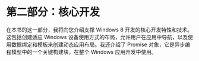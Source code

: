 # 第二部分：核心开发

在本书的这一部分，我将向您介绍支撑 Windows 8 开发的核心开发特性和技术。这包括创建适应 Windows 设备使用方式的布局，允许用户在应用中导航，以及使用数据绑定和模板来创建动态应用布局。我还介绍了 Promise 对象，它是异步编程模型中的一个关键构建块，在整个 Windows 应用开发中使用。